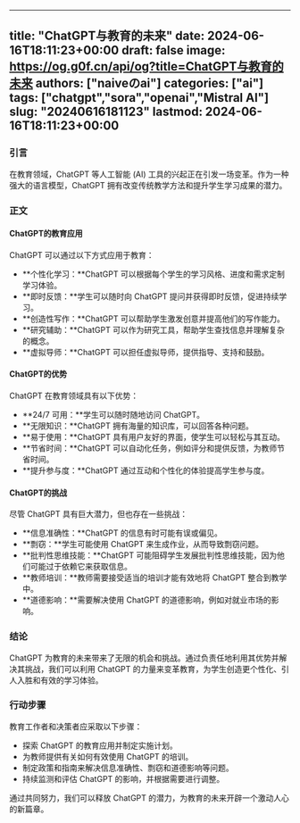 
---
title: "ChatGPT与教育的未来"
date: 2024-06-16T18:11:23+00:00
draft: false
image: https://og.g0f.cn/api/og?title=ChatGPT与教育的未来
authors: ["naiveのai"]
categories: ["ai"]
tags: ["chatgpt","sora","openai","Mistral AI"]
slug: "20240616181123"
lastmod: 2024-06-16T18:11:23+00:00
---
### 引言

在教育领域，ChatGPT 等人工智能 (AI) 工具的兴起正在引发一场变革。作为一种强大的语言模型，ChatGPT 拥有改变传统教学方法和提升学生学习成果的潜力。

### 正文

#### ChatGPT的教育应用

ChatGPT 可以通过以下方式应用于教育：

- **个性化学习：**ChatGPT 可以根据每个学生的学习风格、进度和需求定制学习体验。
- **即时反馈：**学生可以随时向 ChatGPT 提问并获得即时反馈，促进持续学习。
- **创造性写作：**ChatGPT 可以帮助学生激发创意并提高他们的写作能力。
- **研究辅助：**ChatGPT 可以作为研究工具，帮助学生查找信息并理解复杂的概念。
- **虚拟导师：**ChatGPT 可以担任虚拟导师，提供指导、支持和鼓励。

#### ChatGPT的优势

ChatGPT 在教育领域具有以下优势：

- **24/7 可用：**学生可以随时随地访问 ChatGPT。
- **无限知识：**ChatGPT 拥有海量的知识库，可以回答各种问题。
- **易于使用：**ChatGPT 具有用户友好的界面，使学生可以轻松与其互动。
- **节省时间：**ChatGPT 可以自动化任务，例如评分和提供反馈，为教师节省时间。
- **提升参与度：**ChatGPT 通过互动和个性化的体验提高学生参与度。

#### ChatGPT的挑战

尽管 ChatGPT 具有巨大潜力，但也存在一些挑战：

- **信息准确性：**ChatGPT 的信息有时可能有误或偏见。
- **剽窃：**学生可能使用 ChatGPT 来生成作业，从而导致剽窃问题。
- **批判性思维技能：**ChatGPT 可能阻碍学生发展批判性思维技能，因为他们可能过于依赖它来获取信息。
- **教师培训：**教师需要接受适当的培训才能有效地将 ChatGPT 整合到教学中。
- **道德影响：**需要解决使用 ChatGPT 的道德影响，例如对就业市场的影响。

### 结论

ChatGPT 为教育的未来带来了无限的机会和挑战。通过负责任地利用其优势并解决其挑战，我们可以利用 ChatGPT 的力量来变革教育，为学生创造更个性化、引人入胜和有效的学习体验。

### 行动步骤

教育工作者和决策者应采取以下步骤：

- 探索 ChatGPT 的教育应用并制定实施计划。
- 为教师提供有关如何有效使用 ChatGPT 的培训。
- 制定政策和指南来解决信息准确性、剽窃和道德影响等问题。
- 持续监测和评估 ChatGPT 的影响，并根据需要进行调整。

通过共同努力，我们可以释放 ChatGPT 的潜力，为教育的未来开辟一个激动人心的新篇章。